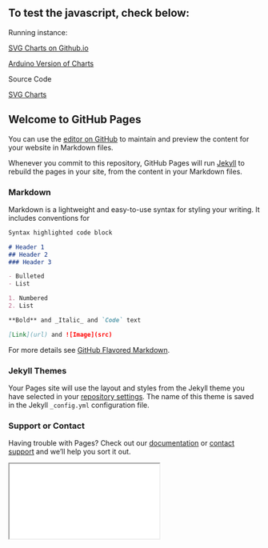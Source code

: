## To test the javascript, check below:

Running instance:

<a href="https://iotlearner0level.github.io/ESP8266-Chart/SVGChart.html">SVG Charts on Github.io</a>

<a href="https://iotlearner0level.github.io/ESP8266-Chart/data/chart.html">Arduino Version of Charts</a>


Source Code

<a href="SVGChart 2.html">SVG Charts</a>

## Welcome to GitHub Pages

You can use the [editor on GitHub](https://github.com/iotlearner0level/ESP8266-Chart/edit/master/README.md) to maintain and preview the content for your website in Markdown files.

Whenever you commit to this repository, GitHub Pages will run [Jekyll](https://jekyllrb.com/) to rebuild the pages in your site, from the content in your Markdown files.

### Markdown

Markdown is a lightweight and easy-to-use syntax for styling your writing. It includes conventions for

```markdown
Syntax highlighted code block

# Header 1
## Header 2
### Header 3

- Bulleted
- List

1. Numbered
2. List

**Bold** and _Italic_ and `Code` text

[Link](url) and ![Image](src)
```

For more details see [GitHub Flavored Markdown](https://guides.github.com/features/mastering-markdown/).

### Jekyll Themes

Your Pages site will use the layout and styles from the Jekyll theme you have selected in your [repository settings](https://github.com/iotlearner0level/ESP8266-Chart/settings). The name of this theme is saved in the Jekyll `_config.yml` configuration file.

### Support or Contact

Having trouble with Pages? Check out our [documentation](https://help.github.com/categories/github-pages-basics/) or [contact support](https://github.com/contact) and we’ll help you sort it out.
<iframe src="/SVGChart 2.html"></iframe>
